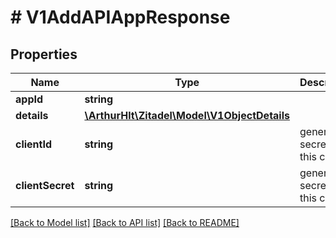 # # V1AddAPIAppResponse

## Properties

Name | Type | Description | Notes
------------ | ------------- | ------------- | -------------
**appId** | **string** |  | [optional]
**details** | [**\ArthurHlt\Zitadel\Model\V1ObjectDetails**](V1ObjectDetails.md) |  | [optional]
**clientId** | **string** | generated secret for this config | [optional]
**clientSecret** | **string** | generated secret for this config | [optional]

[[Back to Model list]](../../README.md#models) [[Back to API list]](../../README.md#endpoints) [[Back to README]](../../README.md)
